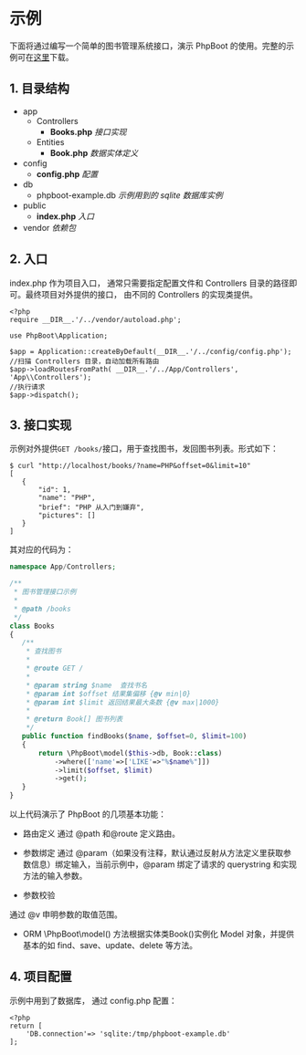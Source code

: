 # 示例

下面将通过编写一个简单的图书管理系统接口，演示 PhpBoot 的使用。完整的示例可在[这里](https://github.com/caoym/phpboot-example)下载。

## 1. 目录结构

+ app
    * Controllers
        * **Books.php** _接口实现_
    * Entities
        * **Book.php** _数据实体定义_
+ config
    + **config.php** _配置_
+ db
    + phpboot-example.db _示例用到的 sqlite 数据库实例_
+ public
    + **index.php** _入口_
+ vendor _依赖包_
    
## 2. 入口

index.php 作为项目入口， 通常只需要指定配置文件和 Controllers 目录的路径即可。最终项目对外提供的接口， 由不同的 Controllers 的实现类提供。

```
<?php
require __DIR__.'/../vendor/autoload.php';

use PhpBoot\Application;

$app = Application::createByDefault(__DIR__.'/../config/config.php');
//扫描 Controllers 目录，自动加载所有路由
$app->loadRoutesFromPath( __DIR__.'/../App/Controllers', 'App\\Controllers');
//执行请求
$app->dispatch();

```

## 3. 接口实现

示例对外提供```GET /books/```接口，用于查找图书，发回图书列表。形式如下：

```
$ curl "http://localhost/books/?name=PHP&offset=0&limit=10"
[
   {
       "id": 1,
       "name": "PHP",
       "brief": "PHP 从入门到嫌弃",
       "pictures": []
   }
]
```

其对应的代码为：

```PHP
namespace App/Controllers;

/**
 * 图书管理接口示例
 *
 * @path /books
 */
class Books
{
   /**
    * 查找图书
    *
    * @route GET /
    *
    * @param string $name  查找书名
    * @param int $offset 结果集偏移 {@v min|0}
    * @param int $limit 返回结果最大条数 {@v max|1000}
    *
    * @return Book[] 图书列表 
    */
   public function findBooks($name, $offset=0, $limit=100)
   {
       return \PhpBoot\model($this->db, Book::class)
           ->where(['name'=>['LIKE'=>"%$name%"]])
           ->limit($offset, $limit)
           ->get();
   }
}
```

以上代码演示了 PhpBoot 的几项基本功能：

* 路由定义
通过 @path 和@route 定义路由。
    
* 参数绑定
通过 @param（如果没有注释，默认通过反射从方法定义里获取参数信息）绑定输入，当前示例中，@param 绑定了请求的 querystring 和实现方法的输入参数。

* 参数校验

通过 @v 申明参数的取值范围。

* ORM
\PhpBoot\model() 方法根据实体类Book()实例化 Model 对象，并提供基本的如 find、save、update、delete 等方法。


## 4. 项目配置

示例中用到了数据库， 通过 config.php 配置：

```
<?php
return [
    'DB.connection'=> 'sqlite:/tmp/phpboot-example.db'
];
```





